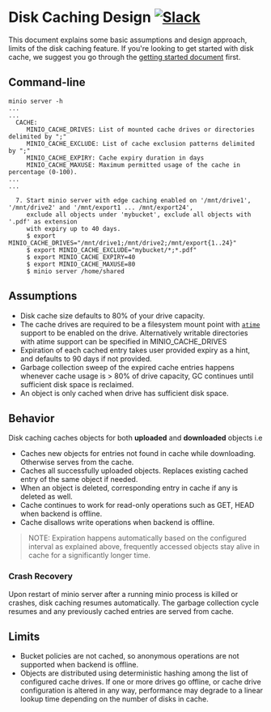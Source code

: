# Disk Caching Design [![Slack](https://slack.min.io/slack?type=svg)](https://slack.min.io)

This document explains some basic assumptions and design approach, limits of the disk caching feature. If you're looking to get started with disk cache, we suggest you go through the [getting started document](https://github.com/minio/minio/blob/master/docs/disk-caching/README.md) first.

## Command-line

```
minio server -h
...
...
  CACHE:
     MINIO_CACHE_DRIVES: List of mounted cache drives or directories delimited by ";"
     MINIO_CACHE_EXCLUDE: List of cache exclusion patterns delimited by ";"
     MINIO_CACHE_EXPIRY: Cache expiry duration in days
     MINIO_CACHE_MAXUSE: Maximum permitted usage of the cache in percentage (0-100).
...
...

  7. Start minio server with edge caching enabled on '/mnt/drive1', '/mnt/drive2' and '/mnt/export1 ... /mnt/export24',
     exclude all objects under 'mybucket', exclude all objects with '.pdf' as extension
     with expiry up to 40 days.
     $ export MINIO_CACHE_DRIVES="/mnt/drive1;/mnt/drive2;/mnt/export{1..24}"
     $ export MINIO_CACHE_EXCLUDE="mybucket/*;*.pdf"
     $ export MINIO_CACHE_EXPIRY=40
     $ export MINIO_CACHE_MAXUSE=80
     $ minio server /home/shared
```

## Assumptions
- Disk cache size defaults to 80% of your drive capacity.
- The cache drives are required to be a filesystem mount point with [`atime`](http://kerolasa.github.io/filetimes.html) support to be enabled on the drive. Alternatively writable directories with atime support can be specified in MINIO_CACHE_DRIVES
- Expiration of each cached entry takes user provided expiry as a hint, and defaults to 90 days if not provided.
- Garbage collection sweep of the expired cache entries happens whenever cache usage is > 80% of drive capacity, GC continues until sufficient disk space is reclaimed.
- An object is only cached when drive has sufficient disk space.

## Behavior
Disk caching caches objects for both **uploaded** and **downloaded** objects i.e

- Caches new objects for entries not found in cache while downloading. Otherwise serves from the cache.
- Caches all successfully uploaded objects. Replaces existing cached entry of the same object if needed.
- When an object is deleted, corresponding entry in cache if any is deleted as well.
- Cache continues to work for read-only operations such as GET, HEAD when backend is offline.
- Cache disallows write operations when backend is offline.

> NOTE: Expiration happens automatically based on the configured interval as explained above, frequently accessed objects stay alive in cache for a significantly longer time.

### Crash Recovery
Upon restart of minio server after a running minio process is killed or crashes, disk caching resumes automatically. The garbage collection cycle resumes and any previously cached entries are served from cache.

## Limits
- Bucket policies are not cached, so anonymous operations are not supported when backend is offline.
- Objects are distributed using deterministic hashing among the list of configured cache drives. If one or more drives go offline, or cache drive configuration is altered in any way, performance may degrade to a linear lookup time depending on the number of disks in cache.

